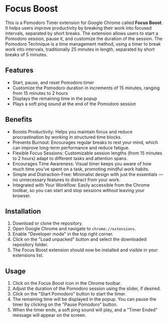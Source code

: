 # Focus Boost
This is a Pomodoro Timer extension for Google Chrome called **Focus Boost**. It helps users improve productivity by breaking their work into focused intervals, separated by short breaks. The extension allows users to start a Pomodoro session, pause it, and customize the duration of the session.
The Pomodoro Technique is a time management method, using a timer to break work into intervals, traditionally 25 minutes in length, separated by short breaks of 5 minutes.

## Features

- Start, pause, and reset Pomodoro timer
- Customize the Pomodoro duration in increments of 15 minutes, ranging from 15 minutes to 2 hours
- Displays the remaining time in the popup
- Plays a soft ping sound at the end of the Pomodoro session

## Benefits
- Boosts Productivity:
  Helps you maintain focus and reduce procrastination by working in structured time blocks.
- Prevents Burnout:
  Encourages regular breaks to rest your mind, which can improve long-term performance and reduce fatigue.
- Flexible Focus Sessions:
  Customizable session lengths (from 15 minutes to 2 hours) adapt to different tasks and attention spans.
- Encourages Time Awareness:
  Visual timer keeps you aware of how much time you’ve spent on a task, promoting mindful work habits.
- Simple and Distraction-Free:
  Minimalist design with just the essentials — no unnecessary features to distract from your work.
- Integrated with Your Workflow:
  Easily accessible from the Chrome toolbar, so you can start and stop sessions without leaving your browser.

## Installation

1. Download or clone the repository.
2. Open Google Chrome and navigate to `chrome://extensions`.
3. Enable "Developer mode" in the top right corner.
4. Click on the "Load unpacked" button and select the downloaded repository folder.
5. The Focus Boost extension should now be installed and visible in your extensions list.

## Usage

1. Click on the Focus Boost icon in the Chrome toolbar.
2. Adjust the duration of the Pomodoro session using the slider, if desired.
3. Click on the "Start Pomodoro" button to start the timer.
4. The remaining time will be displayed in the popup. You can pause the timer by clicking on the "Pause Pomodoro" button.
5. When the timer ends, a soft ping sound will play, and a "Timer Ended" message will appear on the screen.
